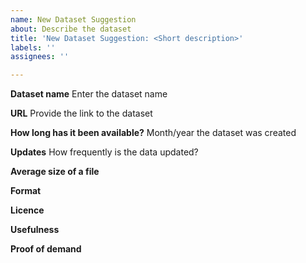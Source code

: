 ```yaml
---
name: New Dataset Suggestion
about: Describe the dataset
title: 'New Dataset Suggestion: <Short description>'
labels: ''
assignees: ''

---
```


**Dataset name** 
Enter the dataset name 

**URL**
Provide the link to the dataset

**How long has it been available?**
Month/year the dataset was created

**Updates**
How frequently is the data updated?

**Average size of a file**

**Format** 

**Licence**

**Usefulness**

**Proof of demand**
